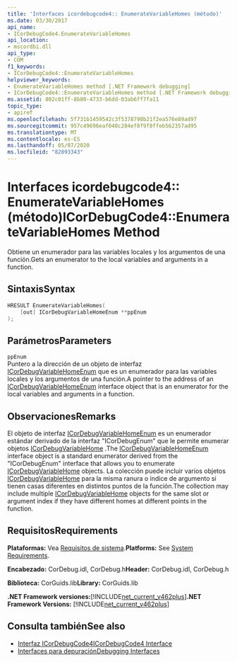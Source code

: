 ```yaml
---
title: 'Interfaces icordebugcode4:: EnumerateVariableHomes (método)'
ms.date: 03/30/2017
api_name:
- ICorDebugCode4.EnumerateVariableHomes
api_location:
- mscordbi.dll
api_type:
- COM
f1_keywords:
- ICorDebugCode4::EnumerateVariableHomes
helpviewer_keywords:
- EnumerateVariableHomes method [.NET Framework debugging]
- ICorDebugCode4::EnumerateVariableHomes method [.NET Framework debugging]
ms.assetid: 802c01ff-8b80-4733-b6dd-03ab6ff7fa11
topic_type:
- apiref
ms.openlocfilehash: 5f731b1459542c3f5378790b21f2ea576e89ad97
ms.sourcegitcommit: 957c49696eaf048c284ef8f9f8ffeb562357ad95
ms.translationtype: MT
ms.contentlocale: es-ES
ms.lasthandoff: 05/07/2020
ms.locfileid: "82893343"
---
```

# <a name="icordebugcode4enumeratevariablehomes-method"></a><span data-ttu-id="9787a-102">Interfaces icordebugcode4:: EnumerateVariableHomes (método)</span><span class="sxs-lookup"><span data-stu-id="9787a-102">ICorDebugCode4::EnumerateVariableHomes Method</span></span>
<span data-ttu-id="9787a-103">Obtiene un enumerador para las variables locales y los argumentos de una función.</span><span class="sxs-lookup"><span data-stu-id="9787a-103">Gets an enumerator to the local variables and arguments in a function.</span></span>  
  
## <a name="syntax"></a><span data-ttu-id="9787a-104">Sintaxis</span><span class="sxs-lookup"><span data-stu-id="9787a-104">Syntax</span></span>  
  
```cpp  
HRESULT EnumerateVariableHomes(  
    [out] ICorDebugVariableHomeEnum **ppEnum  
);  
```  
  
## <a name="parameters"></a><span data-ttu-id="9787a-105">Parámetros</span><span class="sxs-lookup"><span data-stu-id="9787a-105">Parameters</span></span>  
 `ppEnum`  
 <span data-ttu-id="9787a-106">Puntero a la dirección de un objeto de interfaz [ICorDebugVariableHomeEnum](icordebugvariablehomeenum-interface.md) que es un enumerador para las variables locales y los argumentos de una función.</span><span class="sxs-lookup"><span data-stu-id="9787a-106">A pointer to the address of an [ICorDebugVariableHomeEnum](icordebugvariablehomeenum-interface.md) interface object that is an enumerator for the local variables and arguments in a function.</span></span>  
  
## <a name="remarks"></a><span data-ttu-id="9787a-107">Observaciones</span><span class="sxs-lookup"><span data-stu-id="9787a-107">Remarks</span></span>  
 <span data-ttu-id="9787a-108">El objeto de interfaz [ICorDebugVariableHomeEnum](icordebugvariablehomeenum-interface.md) es un enumerador estándar derivado de la interfaz "ICorDebugEnum" que le permite enumerar objetos [ICorDebugVariableHome](icordebugvariablehome-interface.md) .</span><span class="sxs-lookup"><span data-stu-id="9787a-108">The [ICorDebugVariableHomeEnum](icordebugvariablehomeenum-interface.md) interface object is a standard enumerator derived from the "ICorDebugEnum" interface that allows you to enumerate [ICorDebugVariableHome](icordebugvariablehome-interface.md) objects.</span></span> <span data-ttu-id="9787a-109">La colección puede incluir varios objetos [ICorDebugVariableHome](icordebugvariablehome-interface.md) para la misma ranura o índice de argumento si tienen casas diferentes en distintos puntos de la función.</span><span class="sxs-lookup"><span data-stu-id="9787a-109">The collection may include multiple [ICorDebugVariableHome](icordebugvariablehome-interface.md) objects for the same slot or      argument index if they have different homes at different points in the      function.</span></span>  
  
## <a name="requirements"></a><span data-ttu-id="9787a-110">Requisitos</span><span class="sxs-lookup"><span data-stu-id="9787a-110">Requirements</span></span>  
 <span data-ttu-id="9787a-111">**Plataformas:** Vea [Requisitos de sistema](../../get-started/system-requirements.md).</span><span class="sxs-lookup"><span data-stu-id="9787a-111">**Platforms:** See [System Requirements](../../get-started/system-requirements.md).</span></span>  
  
 <span data-ttu-id="9787a-112">**Encabezado:** CorDebug.idl, CorDebug.h</span><span class="sxs-lookup"><span data-stu-id="9787a-112">**Header:** CorDebug.idl, CorDebug.h</span></span>  
  
 <span data-ttu-id="9787a-113">**Biblioteca:** CorGuids.lib</span><span class="sxs-lookup"><span data-stu-id="9787a-113">**Library:** CorGuids.lib</span></span>  
  
 <span data-ttu-id="9787a-114">**.NET Framework versiones:**[!INCLUDE[net_current_v462plus](../../../../includes/net-current-v462plus-md.md)]</span><span class="sxs-lookup"><span data-stu-id="9787a-114">**.NET Framework Versions:** [!INCLUDE[net_current_v462plus](../../../../includes/net-current-v462plus-md.md)]</span></span>  
  
## <a name="see-also"></a><span data-ttu-id="9787a-115">Consulta también</span><span class="sxs-lookup"><span data-stu-id="9787a-115">See also</span></span>

- [<span data-ttu-id="9787a-116">Interfaz ICorDebugCode4</span><span class="sxs-lookup"><span data-stu-id="9787a-116">ICorDebugCode4 Interface</span></span>](icordebugcode4-interface.md)
- [<span data-ttu-id="9787a-117">Interfaces para depuración</span><span class="sxs-lookup"><span data-stu-id="9787a-117">Debugging Interfaces</span></span>](debugging-interfaces.md)
